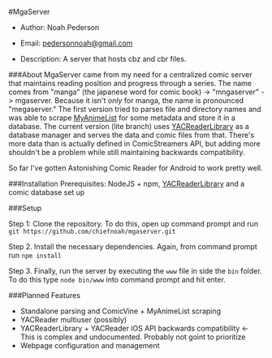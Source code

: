 #MgaServer
* Author: Noah Pederson
* Email: pedersonnoah@gmail.com

* Description: A server that hosts cbz and cbr files.

###About
MgaServer came from my need for a centralized comic server that maintains reading position and progress through a series. The name comes from "manga" (the japanese word for comic book) -> "mngaserver" -> mgaserver. Because it isn't *only* for manga, the name is pronounced "megaserver." The first version tried to parses file and directory names and was able to scrape [MyAnimeList](http://myanimelist.net/) for some metadata and store it in a database. The current version (lite branch) uses [YACReaderLibrary](http://www.yacreader.com/) as a database manager and serves the data and comic files from that. There's more data than is actually defined in ComicStreamers API, but adding more shouldn't be a problem while still maintaining backwards compatibility.

So far I've gotten Astonishing Comic Reader for Android to work pretty well.

###Installation
Prerequisites: NodeJS + npm, [YACReaderLibrary](http://www.yacreader.com/) and a comic database set up

###Setup

Step 1: Clone the repository. To do this, open up command prompt and run `git https://github.com/chiefnoah/mgaserver.git`

Step 2. Install the necessary dependencies. Again, from command prompt run `npm install`

Step 3. Finally, run the server by executing the `www` file in side the `bin` folder. To do this type `node bin/www` into command prompt and hit enter.

###Planned Features
* Standalone parsing and ComicVine + MyAnimeList scraping
* YACReader multiuser (possibly)
* YACReaderLibrary + YACReader iOS API backwards compatibility <- This is complex and undocumented. Probably not goint to prioritize
* Webpage configuration and management
